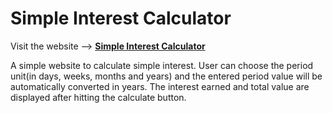 # Simple Interest Calculator
Visit the website --> [**Simple Interest Calculator**](https://thisiskshitu.github.io/simple-interest-calculator)

A simple website to calculate simple interest. User can choose the period unit(in days, weeks, months and years) and the entered period value will be automatically converted in years. The interest earned and total value are displayed after hitting the calculate button.